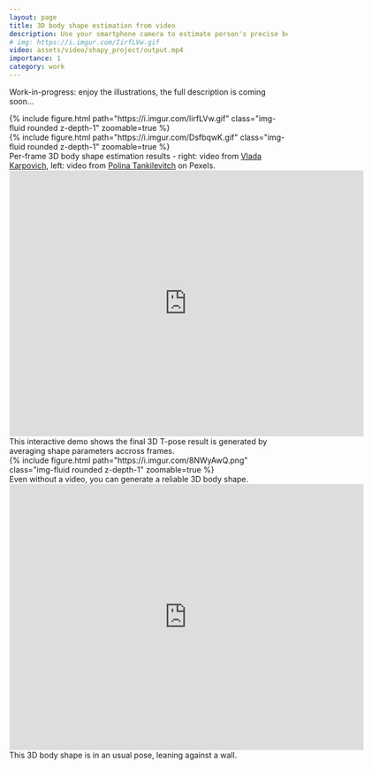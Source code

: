 ```yaml
---
layout: page
title: 3D body shape estimation from video
description: Use your smartphone camera to estimate person's precise body shape from a video.
# img: https://i.imgur.com/IirfLVw.gif
video: assets/video/shapy_project/output.mp4
importance: 1
category: work
---
```



Work-in-progress: enjoy the illustrations, the full description is coming soon...


<div class="row mt-3">
    <div class="col">
        {% include figure.html path="https://i.imgur.com/IirfLVw.gif" class="img-fluid rounded z-depth-1" zoomable=true %}
    </div>
    <div class="col">
        {% include figure.html path="https://i.imgur.com/DsfbqwK.gif" class="img-fluid rounded z-depth-1" zoomable=true %}
    </div>
</div>
<div class="caption" >
    Per-frame 3D body shape estimation results - right: video from <a href="https://www.pexels.com/@vlada-karpovich">Vlada Karpovich</a>, left: video from <a href="https://www.pexels.com/@polina-tankilevitch/">Polina Tankilevitch</a> on Pexels.
</div>

<div class="row mt-3" class="center-role-form">
    <div class="col-12" >
        <iframe width="640" height="480" style="border:1px solid #eeeeee;" src="https://3dviewer.net/embed.html#model=https://raw.githubusercontent.com/tornikeo/tornikeo.github.io/b629c25ae52fe44cff6fd3d238d60f956b835dc4/assets/img/8_project/mean_beta_tpose.ply"></iframe>
    </div>
</div>
<div class="caption" >
    This interactive demo shows the final 3D T-pose result is generated by averaging shape parameters accross frames.
</div>



<div class="row mt-3" style="justify-content:center;">
    <div class="col-sm-8 mt-3 mt-md-0" >
        {% include figure.html path="https://i.imgur.com/8NWyAwQ.png" class="img-fluid rounded z-depth-1" zoomable=true %}
    </div>
</div>
<div class="caption" >
        Even without a video, you can generate a reliable 3D body shape.
</div>

<div class="row mt-3" class="center-role-form">
    <div class="col-sm-6 mt-3 mt-md-0">
        <iframe width="640" height="480" style="border:1px solid #eeeeee;" src="https://3dviewer.net/embed.html#model=https://raw.githubusercontent.com/tornikeo/tornikeo.github.io/ed54538a0a338aa952e2230143db723becd56a39/assets/img/8_project/img_12.ply"></iframe>
    </div>
</div>
<div class="caption" >
    This 3D body shape is in an usual pose, leaning against a wall. 
</div>
